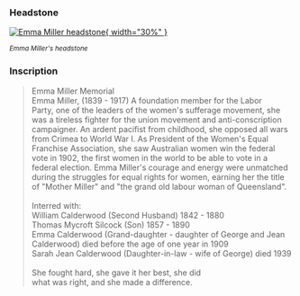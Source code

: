 ### Headstone  

[![Emma Miller headstone](../assets/emma-miller-headstone.jpg){ width="30%" }](../assets/emma-miller-headstone.jpg)

*<small>Emma Miller's headstone</small>*


### Inscription

>Emma Miller Memorial <br>
>Emma Miller, (1839 - 1917) A foundation member for the Labor <br>
>Party, one of the leaders of the women's sufferage movement, she <br>
>was a tireless fighter for the union movement and anti-conscription <br>
>campaigner. An ardent pacifist from childhood, she opposed all wars <br>
>from Crimea to World War I. As President of the Women's Equal <br>
>Franchise Association, she saw Australian women win the federal  <br>
>vote in 1902, the first women in the world to be able to vote in a <br>
>federal election. Emma Miller's courage and energy were unmatched <br>
>during the struggles for equal rights for women, earning her the title <br>
>of "Mother Miller" and "the grand old labour woman of Queensland". <br>
> <br>
>Interred with: <br>
>William Calderwood (Second Husband) 1842 - 1880 <br>
>Thomas Mycroft Silcock (Son) 1857 - 1890 <br>
>Emma Calderwood (Grand-daughter - daughter of George and Jean Calderwood) died before the age of one year in 1909 <br>
>Sarah Jean Calderwood (Daughter-in-law - wife of George) died 1939 <br>
> <br>
>She fought hard, she gave it her best, she did <br>
>what was right, and she made a difference. <br>

